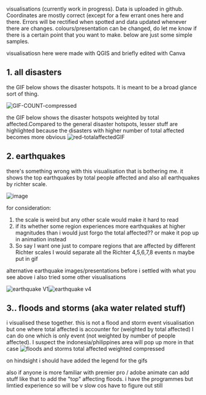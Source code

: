 visualisations
(currently work in progress). Data is uploaded in github. Coordinates are mostly correct (except for a few errant ones here and there. Errors will be rectified when spotted and data updated whenever there are changes.
colours/presentation can be changed, do let me know if there is a certain point that you want to make. below are just some simple samples.

visualisatiosn here were made with QGIS and briefly edited with Canva

## 1. all disasters
the GIF below shows the disaster hotspots. It is meant to be a broad glance sort of thing.

![GIF-COUNT-compressed](https://user-images.githubusercontent.com/90077184/139650603-f65454da-6ca6-4c83-836d-e6936b5bbe2a.gif)


the GIF below shows the disaster hotspots weighted by total affected.Compared to the general disaster hotspots, lesser stuff are highlighted because the disasters with higher number of total affected becomes more obvious
![red-totalaffectedGIF](https://user-images.githubusercontent.com/90077184/139650498-4d6715e0-18d7-4c81-b188-58878eb80a5b.gif)


## 2. earthquakes
there's something wrong with this visualisation that is bothering me. it shows the top earthquakes by total people affected and also all earthquakes by richter scale.

![image](https://drive.google.com/uc?id=1MjnJeZ9byUz1GqwiKO3JK_9VcHotjEFp)

for consideration:
1. the scale is weird but any other scale would make it hard to read
2. if its whether some region experiences more earthquakes at higher magnitudes than i would just forgo the total affected?? or make it pop up in animation instead
3. So say I want one just to compare regions that are affected by different Richter scales I would separate all the Richter 4,5,6,7,8 events n maybe put in gif

alternative earthquake images/presentations
before i settled with what you see above i also tried some other visualisations

![earthquake V1](https://user-images.githubusercontent.com/90077184/139650748-9bc569c1-3db3-4c93-92a8-095389c12dae.jpg)![earthquake v4](https://user-images.githubusercontent.com/90077184/139650754-56987f11-ea4f-4586-a5f8-6a2c586b2017.jpg)



## 3.. floods and storms (aka water related stuff)
i visualised these together. this is not a flood and storm event visualisation but one where total affected is accounter for (weighted by total affected)
I can do one which is only event (not weighted by number of people affected). I suspect the indonesia/philippines area will pop up more in that case
![floods and storms total affected weighted compressed](https://user-images.githubusercontent.com/90077184/139651418-ebdab4d7-f512-498a-9280-da2b0959c6ea.gif)

on hindsight i should have added the legend for the gifs 

also if anyone is more familiar with premier pro / adobe animate can add stuff like that to add the "top" affecting floods. i have the programmes but limtied experience so will be v slow cos have to figure out still
